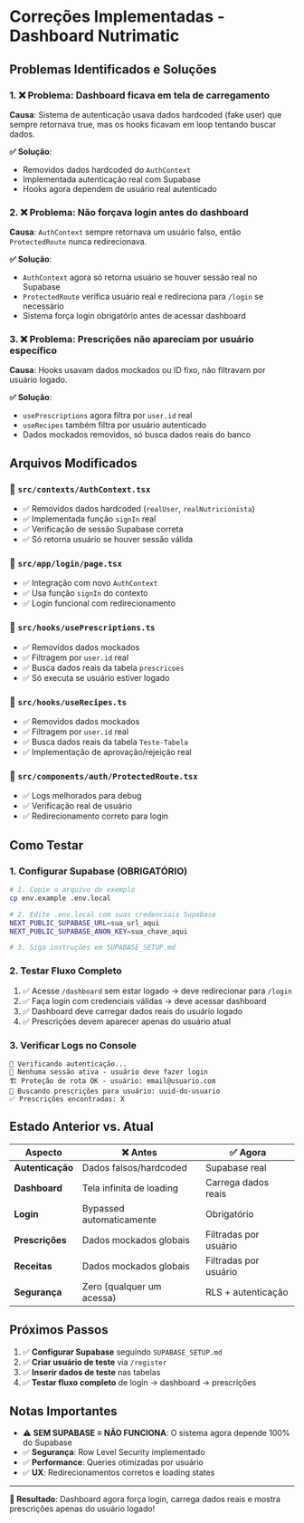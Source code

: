 # Correções Implementadas - Dashboard Nutrimatic

## Problemas Identificados e Soluções

### 1. ❌ **Problema: Dashboard ficava em tela de carregamento**
**Causa**: Sistema de autenticação usava dados hardcoded (fake user) que sempre retornava true, mas os hooks ficavam em loop tentando buscar dados.

**✅ Solução**: 
- Removidos dados hardcoded do `AuthContext`
- Implementada autenticação real com Supabase
- Hooks agora dependem de usuário real autenticado

### 2. ❌ **Problema: Não forçava login antes do dashboard**
**Causa**: `AuthContext` sempre retornava um usuário falso, então `ProtectedRoute` nunca redirecionava.

**✅ Solução**:
- `AuthContext` agora só retorna usuário se houver sessão real no Supabase
- `ProtectedRoute` verifica usuário real e redireciona para `/login` se necessário
- Sistema força login obrigatório antes de acessar dashboard

### 3. ❌ **Problema: Prescrições não apareciam por usuário específico**
**Causa**: Hooks usavam dados mockados ou ID fixo, não filtravam por usuário logado.

**✅ Solução**:
- `usePrescriptions` agora filtra por `user.id` real
- `useRecipes` também filtra por usuário autenticado
- Dados mockados removidos, só busca dados reais do banco

## Arquivos Modificados

### 🔧 `src/contexts/AuthContext.tsx`
- ✅ Removidos dados hardcoded (`realUser`, `realNutricionista`)
- ✅ Implementada função `signIn` real
- ✅ Verificação de sessão Supabase correta
- ✅ Só retorna usuário se houver sessão válida

### 🔧 `src/app/login/page.tsx`
- ✅ Integração com novo `AuthContext`
- ✅ Usa função `signIn` do contexto
- ✅ Login funcional com redirecionamento

### 🔧 `src/hooks/usePrescriptions.ts`
- ✅ Removidos dados mockados
- ✅ Filtragem por `user.id` real
- ✅ Busca dados reais da tabela `prescricoes`
- ✅ Só executa se usuário estiver logado

### 🔧 `src/hooks/useRecipes.ts`
- ✅ Removidos dados mockados
- ✅ Filtragem por `user.id` real
- ✅ Busca dados reais da tabela `Teste-Tabela`
- ✅ Implementação de aprovação/rejeição real

### 🔧 `src/components/auth/ProtectedRoute.tsx`
- ✅ Logs melhorados para debug
- ✅ Verificação real de usuário
- ✅ Redirecionamento correto para login

## Como Testar

### 1. **Configurar Supabase** (OBRIGATÓRIO)
```bash
# 1. Copie o arquivo de exemplo
cp env.example .env.local

# 2. Edite .env.local com suas credenciais Supabase
NEXT_PUBLIC_SUPABASE_URL=sua_url_aqui
NEXT_PUBLIC_SUPABASE_ANON_KEY=sua_chave_aqui

# 3. Siga instruções em SUPABASE_SETUP.md
```

### 2. **Testar Fluxo Completo**
1. ✅ Acesse `/dashboard` sem estar logado → deve redirecionar para `/login`
2. ✅ Faça login com credenciais válidas → deve acessar dashboard
3. ✅ Dashboard deve carregar dados reais do usuário logado
4. ✅ Prescrições devem aparecer apenas do usuário atual

### 3. **Verificar Logs no Console**
```
🔄 Verificando autenticação...
👤 Nenhuma sessão ativa - usuário deve fazer login
🏗️ Proteção de rota OK - usuário: email@usuario.com
🚀 Buscando prescrições para usuário: uuid-do-usuario
✅ Prescrições encontradas: X
```

## Estado Anterior vs. Atual

| Aspecto | ❌ Antes | ✅ Agora |
|---------|----------|-----------|
| **Autenticação** | Dados falsos/hardcoded | Supabase real |
| **Dashboard** | Tela infinita de loading | Carrega dados reais |
| **Login** | Bypassed automaticamente | Obrigatório |
| **Prescrições** | Dados mockados globais | Filtradas por usuário |
| **Receitas** | Dados mockados globais | Filtradas por usuário |
| **Segurança** | Zero (qualquer um acessa) | RLS + autenticação |

## Próximos Passos

1. ✅ **Configurar Supabase** seguindo `SUPABASE_SETUP.md`
2. ✅ **Criar usuário de teste** via `/register`
3. ✅ **Inserir dados de teste** nas tabelas
4. ✅ **Testar fluxo completo** de login → dashboard → prescrições

## Notas Importantes

- ⚠️ **SEM SUPABASE = NÃO FUNCIONA**: O sistema agora depende 100% do Supabase
- ✅ **Segurança**: Row Level Security implementado
- ✅ **Performance**: Queries otimizadas por usuário
- ✅ **UX**: Redirecionamentos corretos e loading states

---

**🎉 Resultado**: Dashboard agora força login, carrega dados reais e mostra prescrições apenas do usuário logado!
